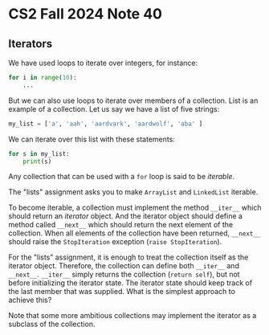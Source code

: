 # CS2 Fall 2024 Note 40

## Iterators

We have used loops to iterate over integers, for instance:

```python
for i in range(10):
    ...
```

But we can also use loops to iterate over members of a collection.  List is an
example of a collection.  Let us say we have a list of five strings:

```python
my_list = ['a', 'aah', 'aardvark', 'aardwolf', 'aba' ]
```

We can iterate over this list with these statements:

```python
for s in my_list:
    print(s)
```

Any collection that can be used with a `for` loop is said to be *iterable*.

The "lists" assignment asks you to make `ArrayList` and `LinkedList` iterable.

To become iterable, a collection must implement the method `__iter__` which
should return an *iterator* object.  And the iterator object should define a
method called `__next__` which should return the next element of the collection.
When all elements of the collection have been returned, `__next__` should raise
the `StopIteration` exception (`raise StopIteration`).

For the "lists" assignment, it is enough to treat the collection itself as the
iterator object.  Therefore, the collection can define both `__iter__` and
`__next__`.  `__iter__` simply returns the collection (`return self`), but not
before initializing the iterator state.  The iterator state should keep track
of the last member that was supplied.  What is the simplest approach to achieve
this?

Note that some more ambitious collections may implement the iterator as a
subclass of the collection.
